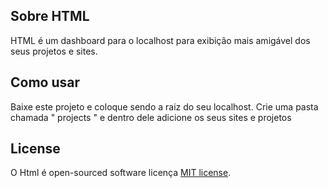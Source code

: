 ## Sobre HTML

HTML é um dashboard para o localhost para exibição mais amigável dos seus projetos e sites.

## Como usar

Baixe este projeto e coloque sendo a raiz do seu localhost.
Crie uma pasta chamada " projects " e dentro dele adicione os seus sites e projetos

## License

O Html é open-sourced software licença [MIT license](https://opensource.org/licenses/MIT).
